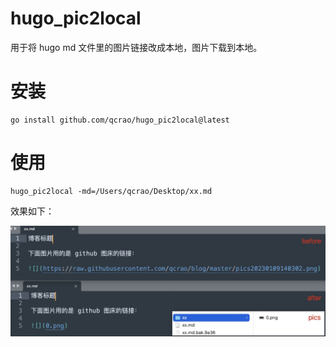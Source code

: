 # hugo_pic2local
用于将 hugo md 文件里的图片链接改成本地，图片下载到本地。

# 安装

```shell
go install github.com/qcrao/hugo_pic2local@latest
```

# 使用

```shell
hugo_pic2local -md=/Users/qcrao/Desktop/xx.md
```

效果如下：

![](./pic2local.jpg)
